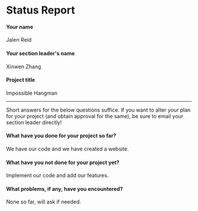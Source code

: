 # Status Report

#### Your name

Jalen Reid

#### Your section leader's name

Xinwen Zhang

#### Project title

Impossible Hangman

***

Short answers for the below questions suffice. If you want to alter your plan for your project (and obtain approval for the same), be sure to email your section leader directly!

#### What have you done for your project so far?

We have our code and we have created a website.

#### What have you not done for your project yet?

Implement our code and add our features. 

#### What problems, if any, have you encountered?

None so far, will ask if needed. 